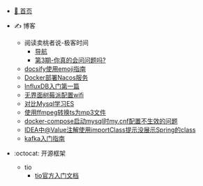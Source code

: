 <!-- _sidebar.md -->
- [:100: 首页](/README.md)

- :writing_hand: 博客
	- 阅读卖桃者说-极客时间 
		- [导航](/md/卖桃者说-极客时间/卖桃者说-极客时间.md) 
		- [第3期-你真的会问问题吗?](md/卖桃者说-极客时间/第3期-你真的会问问题吗.md)
	- [docsify使用emoji指南](md/docsify使用emoji指南.md)
    - [Docker部署Nacos服务](/md/2022-11-17-Docker部署Nacos服务.md) 
    - [InfluxDB入门第一篇](/md/2022-11-16-InfluxDB入门第一篇.md)    
    - [无界面树莓派配置wifi](/md/2022-12-14-无界面树莓派配置wifi.md)
    - [对比Mysql学习ES](/md/2023-02-06-对比Mysql学习ES.md) 
    - [使用ffmpeg转换ts为mp3文件](/md/2023-04-09-使用ffmpeg转换ts为mp3文件.md) 
	- [docker-compose启动mysql时my.cnf配置不生效的问题](/md/2024-01-03-docker-compose启动mysql时my.cnf配置不生效的问题.md)
	- [IDEA中@Value注解使用importClass提示没展示Spring的class](/md/2024-01-09-IDEA中@Value注解使用importClass提示没展示Spring的class)
    - [kafka入门指南](/md/2024-03-15-kafka入门使用指南.md)
- :octocat: 开源框架
    - tio
		- [tio官方入门文档](/md/开源框架/tio官方入门文档.md)
